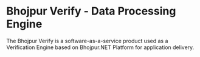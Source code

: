 # Bhojpur Verify - Data Processing Engine
The Bhojpur Verify is a software-as-a-service product used as a Verification Engine based on Bhojpur.NET Platform for application delivery.
